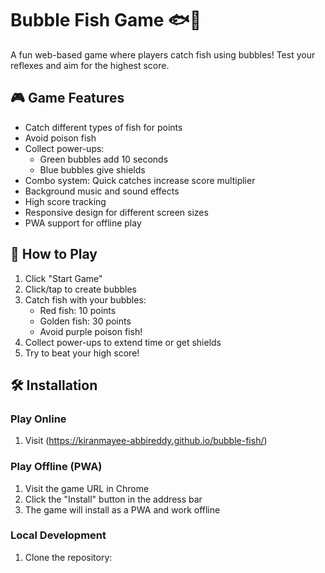 # Bubble Fish Game 🐟🫧

A fun web-based game where players catch fish using bubbles! Test your reflexes and aim for the highest score.

## 🎮 Game Features

- Catch different types of fish for points
- Avoid poison fish
- Collect power-ups:
  - Green bubbles add 10 seconds
  - Blue bubbles give shields
- Combo system: Quick catches increase score multiplier
- Background music and sound effects
- High score tracking
- Responsive design for different screen sizes
- PWA support for offline play

## 🎯 How to Play

1. Click "Start Game"
2. Click/tap to create bubbles
3. Catch fish with your bubbles:
   - Red fish: 10 points
   - Golden fish: 30 points
   - Avoid purple poison fish!
4. Collect power-ups to extend time or get shields
5. Try to beat your high score!

## 🛠️ Installation

### Play Online
1. Visit (https://kiranmayee-abbireddy.github.io/bubble-fish/)

### Play Offline (PWA)
1. Visit the game URL in Chrome
2. Click the "Install" button in the address bar
3. The game will install as a PWA and work offline

### Local Development
1. Clone the repository: 
